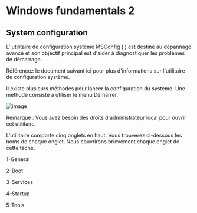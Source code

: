 # Windows fundamentals 2

## System configuration


L' utilitaire de configuration système MSConfig ( ) est destiné au dépannage avancé et son objectif principal est d'aider à diagnostiquer les problèmes de démarrage. 

Référencez le document suivant  ici  pour plus d'informations sur l'utilitaire de configuration système. 

Il existe plusieurs méthodes pour lancer la configuration du système. Une méthode consiste à utiliser le menu Démarrer.

![image](https://github.com/iebz/THM-Windows-fundamentals/assets/158310804/9c3cbd2b-3f04-4126-953d-1ba1e86bc00b)

Remarque : Vous avez besoin des droits d'administrateur local pour ouvrir cet utilitaire. 

L'utilitaire comporte cinq onglets en haut. Vous trouverez ci-dessous les noms de chaque onglet. Nous couvrirons brièvement chaque onglet de cette tâche.

1-General

2-Boot

3-Services

4-Startup

5-Tools

